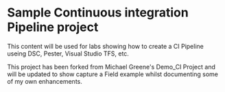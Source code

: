 # Sample Continuous integration Pipeline project

This content will be used for labs showing how to create a CI Pipeline useing DSC, Pester, Visual Studio TFS, etc.

This project has been forked from Michael Greene's Demo_CI Project and will be updated to show capture a Field example whilst documenting some of my own enhancements.
